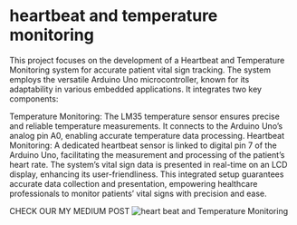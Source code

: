 # heartbeat and temperature monitoring
This project focuses on the development of a Heartbeat and Temperature Monitoring system for accurate patient vital sign tracking. The system employs the versatile Arduino Uno microcontroller, known for its adaptability in various embedded applications. It integrates two key components:

Temperature Monitoring: The LM35 temperature sensor ensures precise and reliable temperature measurements. It connects to the Arduino Uno’s analog pin A0, enabling accurate temperature data processing.
Heartbeat Monitoring: A dedicated heartbeat sensor is linked to digital pin 7 of the Arduino Uno, facilitating the measurement and processing of the patient’s heart rate.
The system’s vital sign data is presented in real-time on an LCD display, enhancing its user-friendliness. This integrated setup guarantees accurate data collection and presentation, empowering healthcare professionals to monitor patients’ vital signs with precision and ease.

CHECK OUR MY MEDIUM POST ![heart beat and Temperature Monitoring](https://medium.com/@alaminahmad65653/simulation-of-heartbeat-and-temperature-monitoring-91c21d8fd711)
